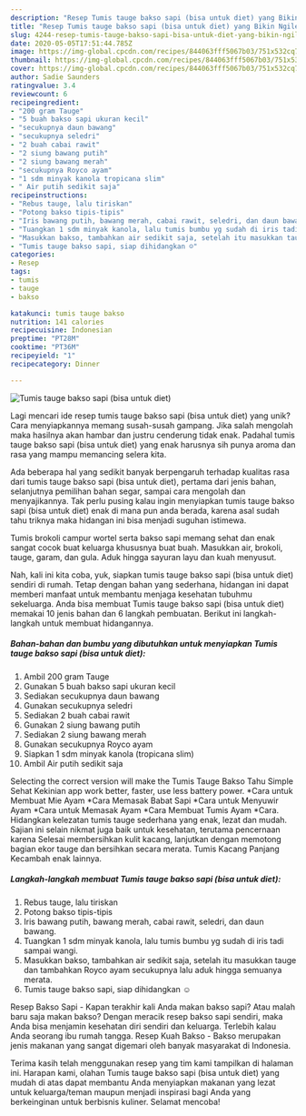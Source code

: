 ```yaml
---
description: "Resep Tumis tauge bakso sapi (bisa untuk diet) yang Bikin Ngiler"
title: "Resep Tumis tauge bakso sapi (bisa untuk diet) yang Bikin Ngiler"
slug: 4244-resep-tumis-tauge-bakso-sapi-bisa-untuk-diet-yang-bikin-ngiler
date: 2020-05-05T17:51:44.785Z
image: https://img-global.cpcdn.com/recipes/844063fff5067b03/751x532cq70/tumis-tauge-bakso-sapi-bisa-untuk-diet-foto-resep-utama.jpg
thumbnail: https://img-global.cpcdn.com/recipes/844063fff5067b03/751x532cq70/tumis-tauge-bakso-sapi-bisa-untuk-diet-foto-resep-utama.jpg
cover: https://img-global.cpcdn.com/recipes/844063fff5067b03/751x532cq70/tumis-tauge-bakso-sapi-bisa-untuk-diet-foto-resep-utama.jpg
author: Sadie Saunders
ratingvalue: 3.4
reviewcount: 6
recipeingredient:
- "200 gram Tauge"
- "5 buah bakso sapi ukuran kecil"
- "secukupnya daun bawang"
- "secukupnya seledri"
- "2 buah cabai rawit"
- "2 siung bawang putih"
- "2 siung bawang merah"
- "secukupnya Royco ayam"
- "1 sdm minyak kanola tropicana slim"
- " Air putih sedikit saja"
recipeinstructions:
- "Rebus tauge, lalu tiriskan"
- "Potong bakso tipis-tipis"
- "Iris bawang putih, bawang merah, cabai rawit, seledri, dan daun bawang."
- "Tuangkan 1 sdm minyak kanola, lalu tumis bumbu yg sudah di iris tadi sampai wangi."
- "Masukkan bakso, tambahkan air sedikit saja, setelah itu masukkan tauge dan tambahkan Royco ayam secukupnya lalu aduk hingga semuanya merata."
- "Tumis tauge bakso sapi, siap dihidangkan ☺️"
categories:
- Resep
tags:
- tumis
- tauge
- bakso

katakunci: tumis tauge bakso 
nutrition: 141 calories
recipecuisine: Indonesian
preptime: "PT28M"
cooktime: "PT36M"
recipeyield: "1"
recipecategory: Dinner

---
```



![Tumis tauge bakso sapi (bisa untuk diet)](https://img-global.cpcdn.com/recipes/844063fff5067b03/751x532cq70/tumis-tauge-bakso-sapi-bisa-untuk-diet-foto-resep-utama.jpg)

Lagi mencari ide resep tumis tauge bakso sapi (bisa untuk diet) yang unik? Cara menyiapkannya memang susah-susah gampang. Jika salah mengolah maka hasilnya akan hambar dan justru cenderung tidak enak. Padahal tumis tauge bakso sapi (bisa untuk diet) yang enak harusnya sih punya aroma dan rasa yang mampu memancing selera kita.

Ada beberapa hal yang sedikit banyak berpengaruh terhadap kualitas rasa dari tumis tauge bakso sapi (bisa untuk diet), pertama dari jenis bahan, selanjutnya pemilihan bahan segar, sampai cara mengolah dan menyajikannya. Tak perlu pusing kalau ingin menyiapkan tumis tauge bakso sapi (bisa untuk diet) enak di mana pun anda berada, karena asal sudah tahu triknya maka hidangan ini bisa menjadi suguhan istimewa.

Tumis brokoli campur wortel serta bakso sapi memang sehat dan enak sangat cocok buat keluarga khususnya buat buah. Masukkan air, brokoli, tauge, garam, dan gula. Aduk hingga sayuran layu dan kuah menyusut.


Nah, kali ini kita coba, yuk, siapkan tumis tauge bakso sapi (bisa untuk diet) sendiri di rumah. Tetap dengan bahan yang sederhana, hidangan ini dapat memberi manfaat untuk membantu menjaga kesehatan tubuhmu sekeluarga. Anda bisa membuat Tumis tauge bakso sapi (bisa untuk diet) memakai 10 jenis bahan dan 6 langkah pembuatan. Berikut ini langkah-langkah untuk membuat hidangannya.

<!--inarticleads1-->

##### Bahan-bahan dan bumbu yang dibutuhkan untuk menyiapkan Tumis tauge bakso sapi (bisa untuk diet):

1. Ambil 200 gram Tauge
1. Gunakan 5 buah bakso sapi ukuran kecil
1. Sediakan secukupnya daun bawang
1. Gunakan secukupnya seledri
1. Sediakan 2 buah cabai rawit
1. Gunakan 2 siung bawang putih
1. Sediakan 2 siung bawang merah
1. Gunakan secukupnya Royco ayam
1. Siapkan 1 sdm minyak kanola (tropicana slim)
1. Ambil  Air putih sedikit saja


Selecting the correct version will make the Tumis Tauge Bakso Tahu Simple Sehat Kekinian app work better, faster, use less battery power. *Cara untuk Membuat Mie Ayam *Cara Memasak Babat Sapi *Cara untuk Menyuwir Ayam *Cara untuk Memasak Ayam *Cara Membuat Tumis Ayam *Cara. Hidangkan kelezatan tumis tauge sederhana yang enak, lezat dan mudah. Sajian ini selain nikmat juga baik untuk kesehatan, terutama pencernaan karena Selesai membersihkan kulit kacang, lanjutkan dengan memotong bagian ekor tauge dan bersihkan secara merata. Tumis Kacang Panjang Kecambah enak lainnya. 

<!--inarticleads2-->

##### Langkah-langkah membuat Tumis tauge bakso sapi (bisa untuk diet):

1. Rebus tauge, lalu tiriskan
1. Potong bakso tipis-tipis
1. Iris bawang putih, bawang merah, cabai rawit, seledri, dan daun bawang.
1. Tuangkan 1 sdm minyak kanola, lalu tumis bumbu yg sudah di iris tadi sampai wangi.
1. Masukkan bakso, tambahkan air sedikit saja, setelah itu masukkan tauge dan tambahkan Royco ayam secukupnya lalu aduk hingga semuanya merata.
1. Tumis tauge bakso sapi, siap dihidangkan ☺️


Resep Bakso Sapi - Kapan terakhir kali Anda makan bakso sapi? Atau malah baru saja makan bakso? Dengan meracik resep bakso sapi sendiri, maka Anda bisa menjamin kesehatan diri sendiri dan keluarga. Terlebih kalau Anda seorang ibu rumah tangga. Resep Kuah Bakso - Bakso merupakan jenis makanan yang sangat digemari oleh banyak masyarakat di Indonesia. 

Terima kasih telah menggunakan resep yang tim kami tampilkan di halaman ini. Harapan kami, olahan Tumis tauge bakso sapi (bisa untuk diet) yang mudah di atas dapat membantu Anda menyiapkan makanan yang lezat untuk keluarga/teman maupun menjadi inspirasi bagi Anda yang berkeinginan untuk berbisnis kuliner. Selamat mencoba!
